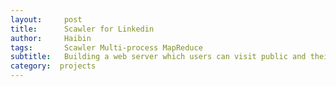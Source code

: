 ```yaml
---
layout:     post
title:      Scawler for Linkedin
author:     Haibin
tags: 		Scawler Multi-process MapReduce
subtitle:  	Building a web server which users can visit public and their own albums, and upload new photos to their albums.
category:  projects
---
```




